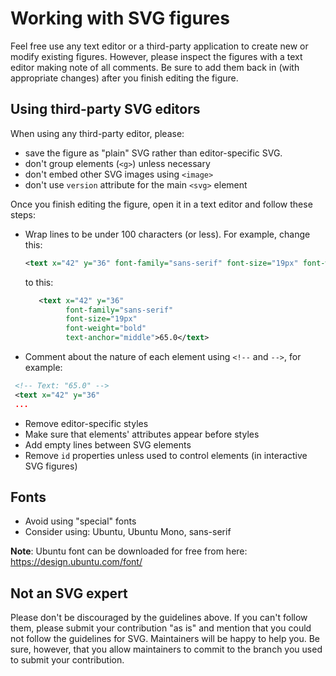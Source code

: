 # Working with SVG figures

Feel free use any text editor or a third-party application to create new or modify existing figures.
However, please inspect the figures with a text editor making note of all comments. 
Be sure to add them back in (with appropriate changes) after you finish editing the figure. 


## Using third-party SVG editors

When using any third-party editor, please:

- save the figure as "plain" SVG rather than editor-specific SVG.
- don't group elements (`<g>`) unless necessary
- don't embed other SVG images using `<image>`
- don't use `version` attribute for the main `<svg>` element

Once you finish editing the figure, open it in a text
editor and follow these steps:

- Wrap lines to be under 100 characters (or less). For example, change this:

  ```xml
  <text x="42" y="36" font-family="sans-serif" font-size="19px" font-weight="bold" text-anchor="middle">65.0</text>
  ```
  to this:

  ```xml
     <text x="42" y="36"
           font-family="sans-serif"
           font-size="19px"
           font-weight="bold"
           text-anchor="middle">65.0</text>
  ```

- Comment about the nature of each element using `<!--` and `-->`, for example:

```xml
 <!-- Text: "65.0" -->
 <text x="42" y="36"
 ...
```

- Remove editor-specific styles
- Make sure that elements' attributes appear before styles
- Add empty lines between SVG elements
- Remove `id` properties unless used to control elements (in interactive SVG figures)

## Fonts

- Avoid using "special" fonts
- Consider using: Ubuntu, Ubuntu Mono, sans-serif

**Note**:
Ubuntu font can be downloaded for free from here:
  <https://design.ubuntu.com/font/>

## Not an SVG expert

Please don't be discouraged by the guidelines above. If you can't follow
them, please submit your contribution "as is" and mention that you could not
follow the guidelines for SVG. Maintainers will be happy to help you. Be sure,
however, that you allow maintainers to commit to the branch you used to submit
your contribution.

